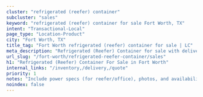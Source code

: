```yaml
---
cluster: "refrigerated (reefer) container"
subcluster: "sales"
keyword: "refrigerated (reefer) container for sale Fort Worth, TX"
intent: "Transactional-Local"
page_type: "Location-Product"
city: "Fort Worth, TX"
title_tag: "Fort Worth refrigerated (reefer) container for sale | LC"
meta_description: "Refrigerated (Reefer) Container for sale with delivery in Fort Worth, TX. LC Container — local Since 2003. Get pricing today."
url_slug: "/fort-worth/refrigerated-reefer-container/sales"
h1: "Refrigerated (Reefer) Container For Sale in Fort Worth"
internal_links: "/inventory,/delivery,/quote"
priority: 1
notes: "Include power specs (for reefer/office), photos, and availability."
noindex: false
---
```


<!-- TODO: Add unique city/inventory copy, images, and internal links here. -->
